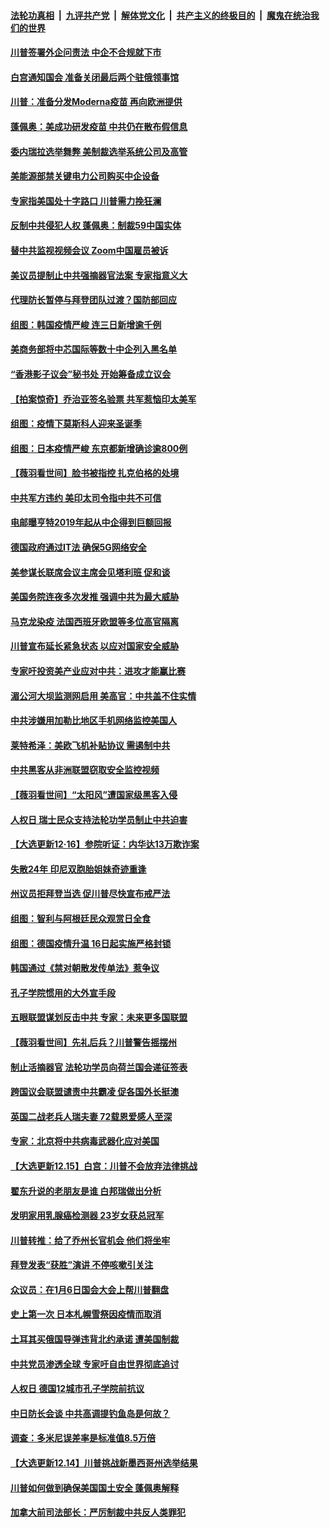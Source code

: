 

####  [法轮功真相](../../../../basic/blob/master/README.md?t=12191402) &nbsp;|&nbsp; [九评共产党](../../../../9ping.md/blob/master/README.md?t=12191402) &nbsp;|&nbsp; [解体党文化](../../../../jtdwh.md/blob/master/README.md?t=12191402)  &nbsp;|&nbsp; [共产主义的终极目的](../../../../gczydzjmd.md/blob/master/README.md?t=12191402) &nbsp;|&nbsp; [魔鬼在统治我们的世界](../../../../mgztzwmdsj.md/blob/master/README.md?t=12191402) 

#### [川普签署外企问责法 中企不合规就下市](../pages/nsc418/n12631460.md?t=12191402) 

#### [白宫通知国会 准备关闭最后两个驻俄领事馆](../pages/nsc418/n12631405.md?t=12191402) 

#### [川普：准备分发Moderna疫苗 再向欧洲提供](../pages/nsc418/n12631167.md?t=12191402) 

#### [蓬佩奥：美成功研发疫苗 中共仍在散布假信息](../pages/nsc418/n12631165.md?t=12191402) 

#### [委内瑞拉选举舞弊 美制裁选举系统公司及高管](../pages/nsc418/n12631111.md?t=12191402) 

#### [美能源部禁关键电力公司购买中企设备](../pages/nsc418/n12631090.md?t=12191402) 

#### [专家指美国处十字路口 川普需力挽狂澜](../pages/nsc418/n12630745.md?t=12191402) 

#### [反制中共侵犯人权 蓬佩奥：制裁59中国实体](../pages/nsc418/n12630991.md?t=12191402) 

#### [替中共监视视频会议 Zoom中国雇员被诉](../pages/nsc418/n12630739.md?t=12191402) 

#### [美议员提制止中共强摘器官法案 专家指意义大](../pages/nsc418/n12630561.md?t=12191402) 

#### [代理防长暂停与拜登团队过渡？国防部回应](../pages/nsc418/n12630478.md?t=12191402) 

#### [组图：韩国疫情严峻 连三日新增逾千例](../pages/nsc418/n12630100.md?t=12191402) 

#### [美商务部将中芯国际等数十中企列入黑名单](../pages/nsc418/n12630222.md?t=12191402) 

#### [“香港影子议会”秘书处 开始筹备成立议会](../pages/nsc418/n12630099.md?t=12191402) 

#### [【拍案惊奇】乔治亚签名验票 共军惹恼印太美军](../pages/nsc418/n12629043.md?t=12191402) 

#### [组图：疫情下莫斯科人迎来圣诞季](../pages/nsc418/n12629114.md?t=12191402) 

#### [组图：日本疫情严峻 东京都新增确诊逾800例](../pages/nsc418/n12627155.md?t=12191402) 

#### [【薇羽看世间】脸书被指控 扎克伯格的处境](../pages/nsc418/n12628256.md?t=12191402) 

#### [中共军方违约 美印太司令指中共不可信](../pages/nsc418/n12628376.md?t=12191402) 

#### [电邮曝亨特2019年起从中企得到巨额回报](../pages/nsc418/n12628221.md?t=12191402) 

#### [德国政府通过IT法 确保5G网络安全](../pages/nsc418/n12628290.md?t=12191402) 

#### [美参谋长联席会议主席会见塔利班 促和谈](../pages/nsc418/n12628088.md?t=12191402) 

#### [美国务院连夜多次发推 强调中共为最大威胁](../pages/nsc418/n12628015.md?t=12191402) 

#### [马克龙染疫 法国西班牙欧盟等多位高官隔离](../pages/nsc418/n12627225.md?t=12191402) 

#### [川普宣布延长紧急状态 以应对国家安全威胁](../pages/nsc418/n12627138.md?t=12191402) 

#### [专家吁投资美产业应对中共：进攻才能赢比赛](../pages/nsc418/n12626456.md?t=12191402) 

#### [湄公河大坝监测网启用 美高官：中共盖不住实情](../pages/nsc418/n12626326.md?t=12191402) 

#### [中共涉嫌用加勒比地区手机网络监控美国人](../pages/nsc418/n12626292.md?t=12191402) 

#### [莱特希泽：美欧飞机补贴协议 需遏制中共](../pages/nsc418/n12626090.md?t=12191402) 

#### [中共黑客从非洲联盟窃取安全监控视频](../pages/nsc418/n12625855.md?t=12191402) 

#### [【薇羽看世间】“太阳风”遭国家级黑客入侵](../pages/nsc418/n12625739.md?t=12191402) 

#### [人权日 瑞士民众支持法轮功学员制止中共迫害](../pages/nsc418/n12625176.md?t=12191402) 

#### [【大选更新12·16】参院听证：内华达13万欺诈案](../pages/nsc418/n12624493.md?t=12191402) 

#### [失散24年 印尼双胞胎姐妹奇迹重逢](../pages/nsc418/n12624293.md?t=12191402) 

#### [州议员拒拜登当选 促川普尽快宣布戒严法](../pages/nsc418/n12625178.md?t=12191402) 

#### [组图：智利与阿根廷民众观赏日全食](../pages/nsc418/n12624658.md?t=12191402) 

#### [组图：德国疫情升温 16日起实施严格封锁](../pages/nsc418/n12624316.md?t=12191402) 

#### [韩国通过《禁对朝散发传单法》惹争议](../pages/nsc418/n12621936.md?t=12191402) 

#### [孔子学院惯用的大外宣手段](../pages/nsc418/n12565999.md?t=12191402) 

#### [五眼联盟谋划反击中共 专家：未来更多国联盟](../pages/nsc418/n12623146.md?t=12191402) 

#### [【薇羽看世间】先礼后兵？川普警告摇摆州](../pages/nsc418/n12623246.md?t=12191402) 

#### [制止活摘器官 法轮功学员向荷兰国会递征签表](../pages/nsc418/n12623220.md?t=12191402) 

#### [跨国议会联盟谴责中共霸凌 促各国外长挺澳](../pages/nsc418/n12623152.md?t=12191402) 

#### [英国二战老兵人瑞夫妻 72载恩爱感人至深](../pages/nsc418/n12622536.md?t=12191402) 

#### [专家：北京将中共病毒武器化应对美国](../pages/nsc418/n12623147.md?t=12191402) 

#### [【大选更新12.15】白宫：川普不会放弃法律挑战](../pages/nsc418/n12622044.md?t=12191402) 

#### [翟东升说的老朋友是谁 白邦瑞做出分析](../pages/nsc418/n12622968.md?t=12191402) 

#### [发明家用乳腺癌检测器 23岁女获总冠军](../pages/nsc418/n12621399.md?t=12191402) 

#### [川普转推：给了乔州长官机会 他们将坐牢](../pages/nsc418/n12622888.md?t=12191402) 

#### [拜登发表“获胜”演讲 不停咳嗽引关注](../pages/nsc418/n12622636.md?t=12191402) 

#### [众议员：在1月6日国会大会上帮川普翻盘](../pages/nsc418/n12622758.md?t=12191402) 

#### [史上第一次 日本札幌雪祭因疫情而取消](../pages/nsc418/n12622013.md?t=12191402) 

#### [土耳其买俄国导弹违背北约承诺 遭美国制裁](../pages/nsc418/n12621939.md?t=12191402) 

#### [中共党员渗透全球 专家吁自由世界彻底追讨](../pages/nsc418/n12621757.md?t=12191402) 

#### [人权日 德国12城市孔子学院前抗议](../pages/nsc418/n12621261.md?t=12191402) 

#### [中日防长会谈 中共高调提钓鱼岛是何故？](../pages/nsc418/n12620625.md?t=12191402) 

#### [调查：多米尼误差率是标准值8.5万倍](../pages/nsc418/n12620312.md?t=12191402) 

#### [【大选更新12.14】川普挑战新墨西哥州选举结果](../pages/nsc418/n12619321.md?t=12191402) 

#### [川普如何做到确保美国国土安全 蓬佩奥解释](../pages/nsc418/n12620640.md?t=12191402) 

#### [加拿大前司法部长：严厉制裁中共反人类罪犯](../pages/nsc418/n12620277.md?t=12191402) 

